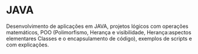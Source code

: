# JAVA
 Desenvolvimento de aplicações em JAVA, projetos lógicos com operações matemáticos, POO (Polimorfismo, Herança e visibilidade, Herança:aspectos elementares Classes e o encapsulamento de código), exemplos de scripts e com explicações.
